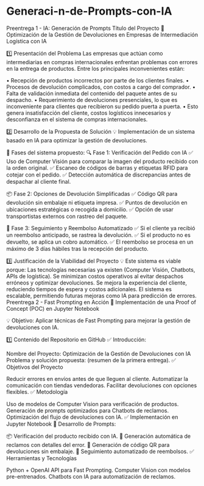 # Generaci-n-de-Prompts-con-IA
Preentrega 1 - IA: Generación de Prompts
Título del Proyecto
📌 Optimización de la Gestión de Devoluciones en Empresas de Intermediación Logística con IA

1️⃣ Presentación del Problema
Las empresas que actúan como intermediarias en compras internacionales enfrentan problemas con errores en la entrega de productos. Entre los principales inconvenientes están:

•	Recepción de productos incorrectos por parte de los clientes finales.
•	Procesos de devolución complicados, con costos a cargo del comprador.
•	Falta de validación inmediata del contenido del paquete antes de su despacho.
•	Requerimiento de devoluciones presenciales, lo que es inconveniente para clientes que recibieron su pedido puerta a puerta.
•	Esto genera insatisfacción del cliente, costos logísticos innecesarios y desconfianza en el sistema de compras internacionales.

2️⃣ Desarrollo de la Propuesta de Solución
💡 Implementación de un sistema basado en IA para optimizar la gestión de devoluciones.

🚀 Fases del sistema propuesto:
🔍 Fase 1: Verificación del Pedido con IA
✅ Uso de Computer Visión para comparar la imagen del producto recibido con la orden original.
✅ Escaneo de códigos de barras y etiquetas RFID para cotejar con el pedido.
✅ Detección automática de discrepancias antes de despachar al cliente final.



📦 Fase 2: Opciones de Devolución Simplificadas
✅ Código QR para devolución sin embalaje ni etiqueta impresa.
✅ Puntos de devolución en ubicaciones estratégicas o recogida a domicilio.
✅ Opción de usar transportistas externos con rastreo del paquete.

📜 Fase 3: Seguimiento y Reembolso Automatizado
✅ Si el cliente ya recibió un reembolso anticipado, se rastrea la devolución.
✅ Si el producto no es devuelto, se aplica un cobro automático.
✅ El reembolso se procesa en un máximo de 3 días hábiles tras la recepción del producto.

3️⃣ Justificación de la Viabilidad del Proyecto
💡 Este sistema es viable porque:
Las tecnologías necesarias ya existen (Computer Visión, Chatbots, APIs de logística).
Se minimizan costos operativos al evitar despachos erróneos y optimizar devoluciones.
Se mejora la experiencia del cliente, reduciendo tiempos de espera y costos adicionales.
El sistema es escalable, permitiendo futuras mejoras como IA para predicción de errores.
Preentrega 2 - Fast Prompting en Acción
📌 Implementación de una Proof of Concept (POC) en Jupyter Notebook

💡 Objetivo: Aplicar técnicas de Fast Prompting para mejorar la gestión de devoluciones con IA.

1️⃣ Contenido del Repositorio en GitHub
✅ Introducción:

Nombre del Proyecto: Optimización de la Gestión de Devoluciones con IA
Problema y solución propuesta: (resumen de la primera entrega).
✅ Objetivos del Proyecto

Reducir errores en envíos antes de que lleguen al cliente.
Automatizar la comunicación con tiendas vendedoras.
Facilitar devoluciones con opciones flexibles.
✅ Metodología

Uso de modelos de Computer Vision para verificación de productos.
Generación de prompts optimizados para Chatbots de reclamos.
Optimización del flujo de devoluciones con IA.
✅ Implementación en Jupyter Notebook
📌 Desarrollo de Prompts:

📦 Verificación del producto recibido con IA.
📲 Generación automática de reclamos con detalles del error.
📜 Generación de código QR para devoluciones sin embalaje.
🔄 Seguimiento automatizado de reembolsos.
✅ Herramientas y Tecnologías

Python + OpenAI API para Fast Prompting.
Computer Vision con modelos pre-entrenados.
Chatbots con IA para automatización de reclamos.





